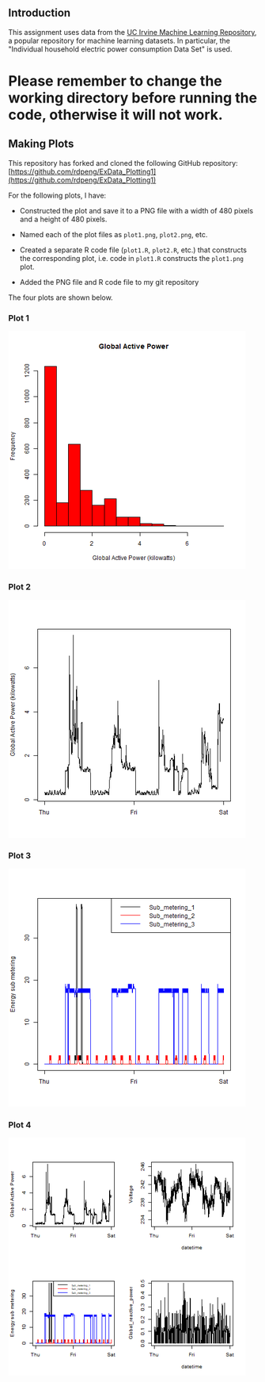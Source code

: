 ## Introduction

This assignment uses data from
the <a href="http://archive.ics.uci.edu/ml/">UC Irvine Machine
Learning Repository</a>, a popular repository for machine learning
datasets. In particular, the "Individual household
electric power consumption Data Set" is used.

# Please remember to change the working directory before running the code, otherwise it will not work.

## Making Plots

This repository has forked and cloned the following GitHub repository:
[https://github.com/rdpeng/ExData_Plotting1](https://github.com/rdpeng/ExData_Plotting1)


For the following plots, I have:
* Constructed the plot and save it to a PNG file with a width of 480
pixels and a height of 480 pixels.

* Named each of the plot files as `plot1.png`, `plot2.png`, etc.

* Created a separate R code file (`plot1.R`, `plot2.R`, etc.) that
constructs the corresponding plot, i.e. code in `plot1.R` constructs
the `plot1.png` plot.

* Added the PNG file and R code file to my git repository


The four plots are shown below. 


### Plot 1

![Image 1](https://github.com/Moopy-Moo/ExData_Plotting1/blob/master/plot1.png?raw=true)


### Plot 2

![Image 2](https://github.com/Moopy-Moo/ExData_Plotting1/blob/master/plot2.png?raw=true)


### Plot 3

![Image 3](https://github.com/Moopy-Moo/ExData_Plotting1/blob/master/plot3.png?raw=true)


### Plot 4

![Image 4](https://github.com/Moopy-Moo/ExData_Plotting1/blob/master/plot4.png?raw=true)

